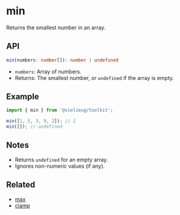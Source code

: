 # min

Returns the smallest number in an array.

## API

```ts
min(numbers: number[]): number | undefined
```

- `numbers`: Array of numbers.
- Returns: The smallest number, or `undefined` if the array is empty.

## Example

```ts
import { min } from '@vielzeug/toolkit';

min([1, 5, 3, 9, 2]); // 1
min([]); // undefined
```

## Notes

- Returns `undefined` for an empty array.
- Ignores non-numeric values (if any).

## Related

- [max](./max.md)
- [clamp](./clamp.md)
